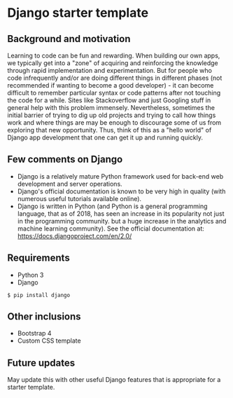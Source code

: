 # Django starter template

## Background and motivation
Learning to code can be fun and rewarding. When building our own apps, we typically get into a "zone" of acquiring and reinforcing the knowledge through rapid implementation and experimentation. But for people who code infrequently and/or are doing different things in different phases (not recommended if wanting to become a good developer) - it can become difficult to remember particular syntax or code patterns after not touching the code for a while. Sites like Stackoverflow and just Googling stuff in general help with this problem immensely. Nevertheless, sometimes the initial barrier of trying to dig up old projects and trying to call how things work and where things are may be enough to discourage some of us from exploring that new opportunity. Thus, think of this as a "hello world" of Django app development that one can get it up and running quickly.

## Few comments on Django
- Django is a relatively mature Python framework used for back-end web development and server operations.
- Django's official documentation is known to be very high in quality (with numerous useful tutorials available online).
- Django is written in Python (and Python is a general programming language, that as of 2018, has seen an increase in its popularity not just in the programming community. but a huge increase in the analytics and machine learning community). See the official documentation at: https://docs.djangoproject.com/en/2.0/

## Requirements
- Python 3
- Django
```
$ pip install django
```

## Other inclusions
- Bootstrap 4
- Custom CSS template

## Future updates
May update this with other useful Django features that is appropriate for a starter template.
